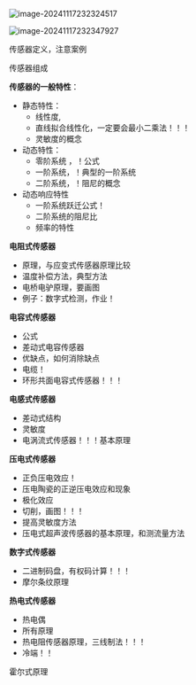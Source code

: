 ![image-20241117232324517](D:\Internt_of_Thing\e_book\传感器技术\assets\image-20241117232324517-1731857008159-1.png)

![image-20241117232347927](D:\Internt_of_Thing\e_book\传感器技术\assets\image-20241117232347927-1731857028941-3.png)

传感器定义，注意案例

传感器组成

**传感器的一般特性**：

- 静态特性：
  - 线性度,
  - 直线拟合线性化，一定要会最小二乘法！！！
  - 灵敏度的概念
- 动态特性：
  - 零阶系统 ，！公式
  - 一阶系统，！典型的一阶系统
  - 二阶系统，！阻尼的概念
- 动态响应特性
  - 一阶系统跃迁公式！
  - 二阶系统的阻尼比
  - 频率的特性

**电阻式传感器**

- 原理，与应变式传感器原理比较
- 温度补偿方法，典型方法
- 电桥电驴原理，要画图
- 例子：数字式检测，作业！



**电容式传感器**

- 公式
- 差动式电容传感器
- 优缺点，如何消除缺点
- 电缆！
- 环形共面电容式传感器！！！



**电感式传感器**

- 差动式结构
- 灵敏度
- 电涡流式传感器！！！基本原理

**压电式传感器**

- 正负压电效应！
- 压电陶瓷的正逆压电效应和现象
- 极化效应
- 切削，画图！！！
- 提高灵敏度方法
- 压电式超声波传感器的基本原理，和测流量方法

**数字式传感器**

- 二进制码盘，有权码计算！！！
- 摩尔条纹原理

**热电式传感器**

- 热电偶
- 所有原理
- 热电阻传感器原理，三线制法！！！
- 冷端！！

霍尔式原理





